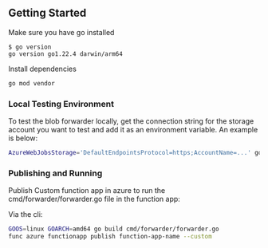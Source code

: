 ## Getting Started

Make sure you have go installed
```
$ go version
go version go1.22.4 darwin/arm64
```

Install dependencies
```bash
go mod vendor
```

### Local Testing Environment

To test the blob forwarder locally, get the connection string for the storage account you want to test and add it as an environment variable.
An example is below:

```bash
AzureWebJobsStorage='DefaultEndpointsProtocol=https;AccountName=...' go run cmd/forwarder/forwarder.go
```

### Publishing and Running
Publish Custom function app in azure to run the cmd/forwarder/forwarder.go file in the function app:

Via the cli:
```bash
GOOS=linux GOARCH=amd64 go build cmd/forwarder/forwarder.go
func azure functionapp publish function-app-name --custom
```
